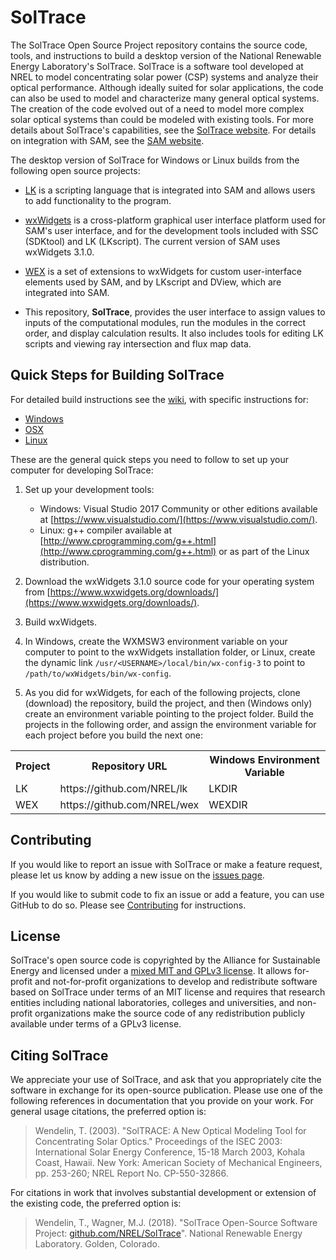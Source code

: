 # SolTrace

The SolTrace Open Source Project repository contains the source code, tools, and instructions to build a desktop version of the National Renewable Energy Laboratory's SolTrace. SolTrace is a software tool developed at NREL to model concentrating solar power (CSP) systems and analyze their optical performance. Although ideally suited for solar applications, the code can also be used to model and characterize many general optical systems. The creation of the code evolved out of a need to model more complex solar optical systems than could be modeled with existing tools. For more details about SolTrace's capabilities, see the [SolTrace website](https://www.nrel.gov/csp/soltrace.html). For details on integration with SAM, see the [SAM website](https://sam.nrel.gov).

The desktop version of SolTrace for Windows or Linux builds from the following open source projects:

* [LK](https://github.com/nrel/lk) is a scripting language that is integrated into SAM and allows users to add functionality to the program.

* [wxWidgets](https://www.wxwidgets.org/) is a cross-platform graphical user interface platform used for SAM's user interface, and for the development tools included with SSC (SDKtool) and LK (LKscript). The current version of SAM uses wxWidgets 3.1.0.

* [WEX](https://github.com/nrel/wex) is a set of extensions to wxWidgets for custom user-interface elements used by SAM, and by LKscript and DView, which are integrated into SAM.

* This repository, **SolTrace**, provides the user interface to assign values to inputs of the computational modules, run the modules in the correct order, and display calculation results. It also includes tools for editing LK scripts and viewing ray intersection and flux map data.

## Quick Steps for Building SolTrace

For detailed build instructions see the [wiki](https://github.com/NREL/SolTrace/wiki), with specific instructions for:

* [Windows](https://github.com/NREL/SolTrace/wiki/build-windows)
* [OSX](https://github.com/NREL/SolTrace/wiki/build-osx)
* [Linux](https://github.com/NREL/SolTrace/wiki/build-linux)

These are the general quick steps you need to follow to set up your computer for developing SolTrace:

1. Set up your development tools:

    * Windows: Visual Studio 2017 Community or other editions available at [https://www.visualstudio.com/](https://www.visualstudio.com/).
    * Linux: g++ compiler available at [http://www.cprogramming.com/g++.html](http://www.cprogramming.com/g++.html) or as part of the Linux distribution.

2. Download the wxWidgets 3.1.0 source code for your operating system from [https://www.wxwidgets.org/downloads/](https://www.wxwidgets.org/downloads/).

3. Build wxWidgets.

4. In Windows, create the WXMSW3 environment variable on your computer to point to the wxWidgets installation folder, or Linux, create the dynamic link `/usr/<USERNAME>/local/bin/wx-config-3` to point to `/path/to/wxWidgets/bin/wx-config`.

5. As you did for wxWidgets, for each of the following projects, clone (download) the repository, build the project, and then (Windows only) create an environment variable pointing to the project folder. Build the projects in the following order, and assign the environment variable for each project before you build the next one:

<table>
<tr><th>Project</th><th>Repository URL</th><th>Windows Environment Variable</th></tr>
<tr><td>LK</td><td>https://github.com/NREL/lk</td><td>LKDIR</td></tr>
<tr><td>WEX</td><td>https://github.com/NREL/wex</td><td>WEXDIR</td></tr>
</table>

## Contributing

If you would like to report an issue with SolTrace or make a feature request, please let us know by adding a new issue on the [issues page](https://github.com/NREL/SolTrace/issues).

If you would like to submit code to fix an issue or add a feature, you can use GitHub to do so. Please see [Contributing](CONTRIBUTING.md) for instructions.

## License

SolTrace's open source code is copyrighted by the Alliance for Sustainable Energy and licensed under a [mixed MIT and GPLv3 license](LICENSE.md). It allows for-profit and not-for-profit organizations to develop and redistribute software based on SolTrace under terms of an MIT license and requires that research entities including national laboratories, colleges and universities, and non-profit organizations make the source code of any redistribution publicly available under terms of a GPLv3 license.

## Citing SolTrace

We appreciate your use of SolTrace, and ask that you appropriately cite the software in exchange for its open-source publication. Please use one of the following references in documentation that you provide on your work. For general usage citations, the preferred option is:

> Wendelin, T. (2003). "SolTRACE: A New Optical Modeling Tool for Concentrating Solar Optics." Proceedings of the ISEC 2003: International Solar Energy Conference, 15-18 March 2003, Kohala Coast, Hawaii. New York: American Society of Mechanical Engineers, pp. 253-260; NREL Report No. CP-550-32866.

For citations in work that involves substantial development or extension of the existing code, the preferred option is:

> Wendelin, T., Wagner, M.J. (2018). "SolTrace Open-Source Software Project: [github.com/NREL/SolTrace](https://github.com/NREL/SolTrace)". National Renewable Energy Laboratory. Golden, Colorado.